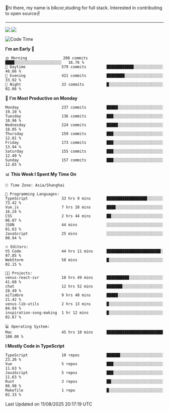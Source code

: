 👋hi there, my name is blkcor,studing for full stack.
Interested in contributing to open source✌️

<hr/>

![](https://github-readme-stats.vercel.app/api?username=blkcor)
<a href="https://github.com/blkcor/github-readme-stats">
    <img align="left" src="https://github-readme-stats.vercel.app/api/top-langs/?username=blkcor&hide=jupyter%20notebook,shaderlab,tex,c%23&langs_count=9" />
</a>


<!--START_SECTION:waka-->
![Code Time](http://img.shields.io/badge/Code%20Time-2%2C384%20hrs%2017%20mins-blue)

**I'm an Early 🐤** 

```text
🌞 Morning                208 commits         ████░░░░░░░░░░░░░░░░░░░░░   16.76 % 
🌆 Daytime                579 commits         ████████████░░░░░░░░░░░░░   46.66 % 
🌃 Evening                421 commits         ████████░░░░░░░░░░░░░░░░░   33.92 % 
🌙 Night                  33 commits          █░░░░░░░░░░░░░░░░░░░░░░░░   02.66 % 
```
📅 **I'm Most Productive on Monday** 

```text
Monday                   237 commits         █████░░░░░░░░░░░░░░░░░░░░   19.10 % 
Tuesday                  136 commits         ███░░░░░░░░░░░░░░░░░░░░░░   10.96 % 
Wednesday                224 commits         █████░░░░░░░░░░░░░░░░░░░░   18.05 % 
Thursday                 159 commits         ███░░░░░░░░░░░░░░░░░░░░░░   12.81 % 
Friday                   173 commits         ███░░░░░░░░░░░░░░░░░░░░░░   13.94 % 
Saturday                 155 commits         ███░░░░░░░░░░░░░░░░░░░░░░   12.49 % 
Sunday                   157 commits         ███░░░░░░░░░░░░░░░░░░░░░░   12.65 % 
```


📊 **This Week I Spent My Time On** 

```text
🕑︎ Time Zone: Asia/Shanghai

💬 Programming Languages: 
TypeScript               33 hrs 9 mins       ██████████████████░░░░░░░   73.42 % 
Vue.js                   7 hrs 20 mins       ████░░░░░░░░░░░░░░░░░░░░░   16.24 % 
CSS                      2 hrs 44 mins       ██░░░░░░░░░░░░░░░░░░░░░░░   06.07 % 
JSON                     44 mins             ░░░░░░░░░░░░░░░░░░░░░░░░░   01.63 % 
JavaScript               25 mins             ░░░░░░░░░░░░░░░░░░░░░░░░░   00.94 % 

🔥 Editors: 
VS Code                  44 hrs 11 mins      ████████████████████████░   97.85 % 
WebStorm                 58 mins             █░░░░░░░░░░░░░░░░░░░░░░░░   02.15 % 

🐱‍💻 Projects: 
venus-react-ssr          18 hrs 49 mins      ██████████░░░░░░░░░░░░░░░   41.68 % 
chat                     12 hrs 52 mins      ███████░░░░░░░░░░░░░░░░░░   28.49 % 
aiTimbre                 9 hrs 40 mins       █████░░░░░░░░░░░░░░░░░░░░   21.42 % 
venus-lib-utils          2 hrs 13 mins       █░░░░░░░░░░░░░░░░░░░░░░░░   04.94 % 
inspiration-song-making  1 hr 12 mins        █░░░░░░░░░░░░░░░░░░░░░░░░   02.67 % 

💻 Operating System: 
Mac                      45 hrs 10 mins      █████████████████████████   100.00 % 
```

**I Mostly Code in TypeScript** 

```text
TypeScript               10 repos            ██████░░░░░░░░░░░░░░░░░░░   23.26 % 
Vue                      5 repos             ███░░░░░░░░░░░░░░░░░░░░░░   11.63 % 
JavaScript               5 repos             ███░░░░░░░░░░░░░░░░░░░░░░   11.63 % 
Rust                     3 repos             ██░░░░░░░░░░░░░░░░░░░░░░░   06.98 % 
Makefile                 1 repo              █░░░░░░░░░░░░░░░░░░░░░░░░   02.33 % 
```




 Last Updated on 11/08/2025 20:17:19 UTC
<!--END_SECTION:waka-->



